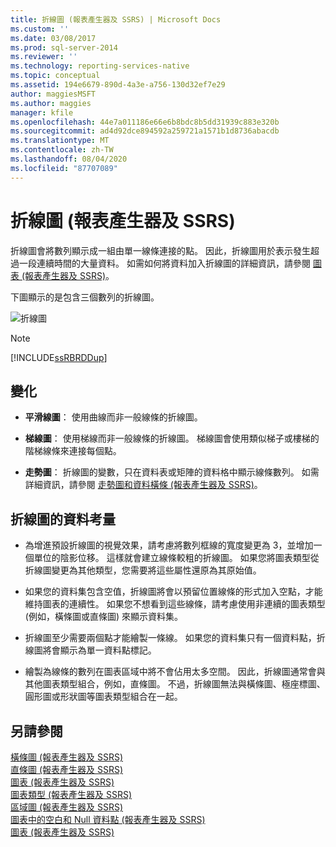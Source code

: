 ```yaml
---
title: 折線圖 (報表產生器及 SSRS) | Microsoft Docs
ms.custom: ''
ms.date: 03/08/2017
ms.prod: sql-server-2014
ms.reviewer: ''
ms.technology: reporting-services-native
ms.topic: conceptual
ms.assetid: 194e6679-890d-4a3e-a756-130d32ef7e29
author: maggiesMSFT
ms.author: maggies
manager: kfile
ms.openlocfilehash: 44e7a011186e66e6b8bdc8b5dd31939c883e320b
ms.sourcegitcommit: ad4d92dce894592a259721a1571b1d8736abacdb
ms.translationtype: MT
ms.contentlocale: zh-TW
ms.lasthandoff: 08/04/2020
ms.locfileid: "87707089"
---
```

# <a name="line-charts-report-builder-and-ssrs"></a>折線圖 (報表產生器及 SSRS)
  折線圖會將數列顯示成一組由單一線條連接的點。 因此，折線圖用於表示發生超過一段連續時間的大量資料。 如需如何將資料加入折線圖的詳細資訊，請參閱 [圖表 &#40;報表產生器及 SSRS&#41;](charts-report-builder-and-ssrs.md)。  
  
 下圖顯示的是包含三個數列的折線圖。  
  
 ![折線圖](../media/rs-linechart.gif "折線圖")  
  
> [!NOTE]  
>  [!INCLUDE[ssRBRDDup](../../includes/ssrbrddup-md.md)]  
  
## <a name="variations"></a>變化  
  
-   **平滑線圖**： 使用曲線而非一般線條的折線圖。  
  
-   **梯線圖**： 使用梯線而非一般線條的折線圖。 梯線圖會使用類似梯子或樓梯的階梯線條來連接每個點。  
  
-   **走勢圖**： 折線圖的變數，只在資料表或矩陣的資料格中顯示線條數列。 如需詳細資訊，請參閱 [走勢圖和資料橫條 &#40;報表產生器及 SSRS&#41;](sparklines-and-data-bars-report-builder-and-ssrs.md)。  
  
## <a name="data-considerations-for-line-charts"></a>折線圖的資料考量  
  
-   為增進預設折線圖的視覺效果，請考慮將數列框線的寬度變更為 3，並增加一個單位的陰影位移。 這樣就會建立線條較粗的折線圖。 如果您將圖表類型從折線圖變更為其他類型，您需要將這些屬性還原為其原始值。  
  
-   如果您的資料集包含空值，折線圖將會以預留位置線條的形式加入空點，才能維持圖表的連續性。 如果您不想看到這些線條，請考慮使用非連續的圖表類型 (例如，橫條圖或直條圖) 來顯示資料集。  
  
-   折線圖至少需要兩個點才能繪製一條線。  如果您的資料集只有一個資料點，折線圖將會顯示為單一資料點標記。  
  
-   繪製為線條的數列在圖表區域中將不會佔用太多空間。  因此，折線圖通常會與其他圖表類型組合，例如，直條圖。 不過，折線圖無法與橫條圖、極座標圖、圓形圖或形狀圖等圖表類型組合在一起。  
  
## <a name="see-also"></a>另請參閱  
 [橫條圖 &#40;報表產生器及 SSRS&#41;](bar-charts-report-builder-and-ssrs.md)   
 [直條圖 &#40;報表產生器及 SSRS&#41;](column-charts-report-builder-and-ssrs.md)   
 [圖表 &#40;報表產生器及 SSRS&#41;](charts-report-builder-and-ssrs.md)   
 [圖表類型 &#40;報表產生器及 SSRS&#41;](chart-types-report-builder-and-ssrs.md)   
 [區域圖 &#40;報表產生器及 SSRS&#41;](area-charts-report-builder-and-ssrs.md)   
 [圖表中的空白和 Null 資料點 &#40;報表產生器及 SSRS&#41;](empty-and-null-data-points-in-charts-report-builder-and-ssrs.md)   
 [圖表 &#40;報表產生器及 SSRS&#41;](charts-report-builder-and-ssrs.md)  
  
  
